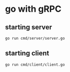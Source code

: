 # go with gRPC

## starting server
`go run cmd/server/server.go`

## starting client
`go run cmd/client/client.go`

